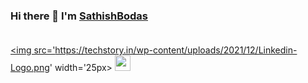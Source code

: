 ### Hi there 👋 I'm [SathishBodas](https://github.com/SathishBodas)<br><br>
<a href=https://www.linkedin.com/in/sathish-bodas-30b564260/><img src='https://techstory.in/wp-content/uploads/2021/12/Linkedin-Logo.png' width='25px></a>
 <a herf='https://github.com/SathishBodas'><img src='https://encrypted-tbn0.gstatic.com/images?q=tbn:ANd9GcRV42ikr2UR7zq-EYqyFoUuKGdhM0_1d7s68g&usqp=CAU' width='25px'></a>


<!--
**SathishBodas/SathishBodas** is a ✨ _special_ ✨ repository because its `README.md` (this file) appears on your GitHub profile.

Here are some ideas to get you started:

- 🔭 I’m currently working on ...
- 🌱 I’m currently learning ...
- 👯 I’m looking to collaborate on ...
- 🤔 I’m looking for help with ...
- 💬 Ask me about ...
- 📫 How to reach me: ...
- 😄 Pronouns: ...
- ⚡ Fun fact: ...
-->
